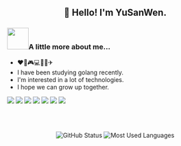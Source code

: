 <h2 align="center">👋 Hello! I'm YuSanWen.</h2>


### <img src="https://media.giphy.com/media/5aYfJYohCSeYgtVlUj/giphy.gif" width="50">A little more about me...


- :heart::strawberry::video_game::computer:🎵🛌✈
- I have been studying golang recently.
- I'm interested in a lot of technologies.
- I hope we can grow up together.





![](https://img.shields.io/badge/golang-blue?style=flat&logo=go) 
![](https://img.shields.io/badge/Java-orange?style=flat&logo=java) ![](https://img.shields.io/badge/Python-yellow?style=flat&logo=python) ![](https://img.shields.io/badge/JavaScript-red?style=flat&logo=javascript) ![](https://img.shields.io/badge/MySQL-blue?style=flat&logo=mysql&logoColor=black) ![](https://img.shields.io/badge/Spring-grey?style=flat&logo=spring) ![](https://img.shields.io/badge/springboot-orange?style=flat&logo=springboot) 

<br/>
<br/>

<p align="center">
	<img src="https://github-readme-stats.vercel.app/api/?username=yusanwen-code&show_icons=true&theme=tokyonight&hide=issues&include_all_commits=true&count_private=true" alt="GitHub Status">
	<img src="https://github-readme-stats.vercel.app/api/top-langs/?username=yusanwen-code&layout=compact&theme=tokyonight" alt="Most Used Languages">
</p>

